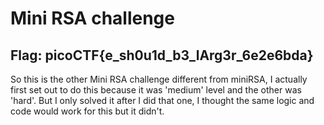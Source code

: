 # Mini RSA challenge 
## **Flag**: picoCTF{e_sh0u1d_b3_lArg3r_6e2e6bda}

So this is the other Mini RSA challenge different from miniRSA, I actually first set out to do this because it was 'medium' level and the other was 'hard'. But I only solved it after I did that one, I thought the same logic and code would work for this but it didn't. 
